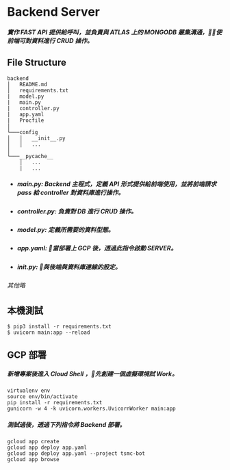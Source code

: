 # Backend Server
##### 實作 FAST API 提供給呼叫，並負責與 ATLAS 上的 MONGODB 叢集溝通，使前端可對資料進行 CRUD 操作。

## File Structure
```
backend
│   README.md
│   requirements.txt
|   model.py
|   main.py
|   controller.py
|   app.yaml
|   Procfile
│
└───config
│   │   __init__.py
│   │   ...
│   
└───__pycache__
    │   ...
    |   ...
```
* ##### main.py: Backend 主程式，定義 API 形式提供給前端使用，並將前端請求 pass 給 controller 對資料庫進行操作。
* ##### controller.py: 負責對 DB 進行 CRUD 操作。
* ##### model.py: 定義所需要的資料型態。
* ##### app.yaml: 當部署上 GCP 後，透過此指令啟動 SERVER。
* ##### __init__.py: 與後端與資料庫連線的設定。
###### 其他略

## 本機測試
```
$ pip3 install -r requirements.txt 
$ uvicorn main:app --reload
```

## GCP 部署
##### 新增專案後進入 Cloud Shell ，先創建一個虛擬環境試 Work。
```
virtualenv env
source env/bin/activate
pip install -r requirements.txt
gunicorn -w 4 -k uvicorn.workers.UvicornWorker main:app
```

##### 測試過後，透過下列指令將 Backend 部署。
```
gcloud app create
gcloud app deploy app.yaml
gcloud app deploy app.yaml --project tsmc-bot
gcloud app browse
```